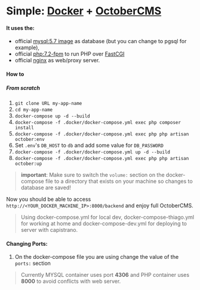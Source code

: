 # Simple: [Docker](https://www.docker.com/) + [OctoberCMS](http://octobercms.com/)

#### It uses the:
- official [mysql:5.7 image](https://hub.docker.com/_/mysql/) as database (but you can change to pgsql for example),
- official [php:7.2-fpm](#) to run PHP over [FastCGI](https://en.wikipedia.org/wiki/FastCGI)
- official  [nginx](#) as web/proxy server.

#### How to

##### From scratch

1. `git clone URL my-app-name`
2. `cd my-app-name`
3. `docker-compose up -d --build`
4. `docker-compose -f .docker/docker-compose.yml exec php composer install`
5. `docker-compose -f .docker/docker-compose.yml exec php php artisan october:env`
6. Set `.env`'s `DB_HOST` to `db` and add some value for `DB_PASSWORD`
7. `docker-compose -f .docker/docker-compose.yml up -d --build`
8. `docker-compose -f .docker/docker-compose.yml exec php php artisan october:up`

> **important**: Make sure to switch the `volume:` section on the docker-compose file to a directory that exists on your machine so changes to database are saved!

Now you should be able to access `http://<YOUR_DOCKER_MACHINE_IP>:8000/backend` and enjoy full OctoberCMS.

> Using docker-compose.yml for local dev, docker-compose-thiago.yml for working at home and docker-compose-dev.yml for deploying to server with capistrano.

#### Changing Ports:

1. On the docker-compose file you are using change the value of the `ports:` section
> Currently MYSQL container uses port **4306** and PHP container uses **8000** to avoid conflicts with web server.
